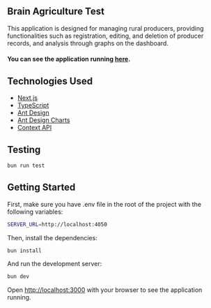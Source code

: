 ## Brain Agriculture Test

This application is designed for managing rural producers, providing functionalities such as registration, editing, and deletion of producer records, and analysis through graphs on the dashboard.

#### You can see the application running [here](https://brainag.frenvius.com/).

## Technologies Used

- [Next.js](https://nextjs.org/)
- [TypeScript](https://www.typescriptlang.org/)
- [Ant Design](https://ant.design/)
- [Ant Design Charts](https://charts.ant.design/)
- [Context API](https://pt-br.reactjs.org/docs/context.html)

## Testing


```bash
bun run test
```

## Getting Started

First, make sure you have .env file in the root of the project with the following variables:

```bash
SERVER_URL=http://localhost:4050
```

Then, install the dependencies:

```bash
bun install
```

And run the development server:

```bash
bun dev
```

Open [http://localhost:3000](http://localhost:3000) with your browser to see the application running.